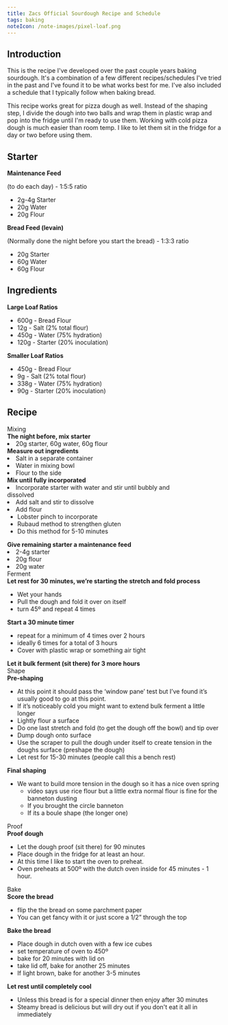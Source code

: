 ```yaml
---
title: Zacs Official Sourdough Recipe and Schedule
tags: baking
noteIcon: /note-images/pixel-loaf.png
---
```

## Introduction

This is the recipe I've developed over the past couple years baking sourdough. It's a combination of a few different recipes/schedules I've tried in the past and I've found it to be what works best for me. I've also included a schedule that I typically follow when baking bread.

This recipe works great for pizza dough as well. Instead of the shaping step, I divide the dough into two balls and wrap them in plastic wrap and pop into the fridge until I'm ready to use them. Working with cold pizza dough is much easier than room temp. I like to let them sit in the fridge for a day or two before using them.

## Starter

<div class="flex flex-wrap sm:flex-nowrap gap-4">
  <div class="sm:w-1/2">
    <strong class="dark:text-color-text-dark">Maintenance Feed</strong> 
    <p>(to do each day) - 1:5:5 ratio</p>
    <ul class=" list-none">
      <li>2g-4g Starter</li>
      <li>20g Water</li>
      <li>20g Flour</li>
    </ul>
  </div>

  <div class="sm:w-1/2">
    <strong class="dark:text-color-text-dark">Bread Feed (levain)</strong>
    <p>(Normally done the night before you start the bread) - 1:3:3 ratio</p>
    <ul class=" list-none">
      <li>20g Starter</li>
      <li>60g Water</li>
      <li>60g Flour</li>
    </ul>
  </div>
</div>
	
## Ingredients

<div class="flex flex-wrap sm:flex-nowrap gap-4">
  <div class="sm:w-1/2">
    <strong class="dark:text-color-text-dark">Large Loaf Ratios</strong>
    <ul>
      <li>600g - Bread Flour </li>
      <li>12g  - Salt (2% total flour)</li>
      <li>450g - Water (75% hydration)</li>
      <li>120g - Starter (20% inoculation)</li>
    </ul>
  </div>

  <div class="sm:w-1/2">
    <strong class="dark:text-color-text-dark">Smaller Loaf Ratios</strong>
    <ul>
      <li>450g - Bread Flour</li>
      <li>9g   - Salt (2% total flour)</li>
      <li>338g - Water (75% hydration)</li>
      <li>90g  - Starter (20% inoculation)</li>
    </ul>
  </div>
</div>

## Recipe

<div class="flex gap-4 relative">
  <span id="mixing" class="not-prose my-0 absolute -left-24 top-4 bg-card-background rounded py-2 px-4  z-40 mb-16 select-none -rotate-90 w-fit h-fit  border-b-2 border-b-primary font-medium dark:bg-card-background-dark dark:text-color-text-dark dark:border-b-primary-dark">Mixing</span>
  <div class="">
   <strong class="dark:text-color-text-dark">The night before, mix starter</strong>
    <li class=" list-disc py-0">20g starter, 60g water, 60g flour</li>
   <strong class="dark:text-color-text-dark">Measure out ingredients</strong>
    <li class=" list-disc py-0">Salt in a separate container</li>
    <li class=" list-disc py-0">Water in mixing bowl</li>
    <li class=" list-disc py-0">Flour to the side</li>
   <strong class="dark:text-color-text-dark">Mix until fully incorporated</strong>
    <li class=" list-disc py-0">Incorporate starter with water and stir until bubbly and </li>dissolved
    <li class=" list-disc py-0">Add salt and stir to dissolve</li>
    <li class=" list-disc py-0">Add flour
      <ul class="mt-0">
        <li class=" list-disc py-0">Lobster pinch to incorporate</li>
        <li class=" list-disc py-0">Rubaud method to strengthen gluten</li>
        <li class=" list-disc py-0">Do this method for 5-10 minutes</li>
      </ul>
    </li>
   <strong class="dark:text-color-text-dark">Give remaining starter a maintenance feed</strong>
    <li class=" list-disc py-0">2-4g starter</li>
    <li class=" list-disc py-0">20g flour</li>
    <li class=" list-disc py-0">20g water</li>
  </div>
</div>
<div class="flex gap-4 relative mt-12">
  <span id="bulk-ferment" class="not-prose absolute -left-24 top-8 bg-card-background rounded py-2 px-4 mb-16 select-none -rotate-90 w-fit h-fit  border-b-2 border-b-primary text-lg dark:bg-card-background-dark dark:text-color-text-dark dark:border-b-primary-dark">Ferment</span>
  <div>
    <strong class="dark:text-color-text-dark">Let rest for 30 minutes, we’re starting the stretch and fold process</strong>
      <ul>
        <li class=" list-disc py-0">Wet your hands</li>
        <li class=" list-disc py-0">Pull the dough and fold it over on itself</li>
        <li class=" list-disc py-0">turn 45º and repeat 4 times</li>
      </ul>
    <strong class="dark:text-color-text-dark">Start a 30 minute timer</strong>
      <ul>
        <li class=" list-disc py-0">repeat for a minimum of 4 times over 2 hours</li>
        <li class=" list-disc py-0">ideally 6 times for a total of 3 hours</li>
        <li class=" list-disc py-0">Cover with plastic wrap or something air tight</li>
      </ul>
    <strong class="dark:text-color-text-dark">Let it bulk ferment (sit there) for 3 more hours</strong>
  </div>
</div>
<div class="flex gap-4 relative ">
  <span id="shape" class="not-prose absolute -left-24 top-16 bg-card-background rounded py-2 px-4 mb-16 select-none -rotate-90 w-fit h-fit  border-b-2 border-b-primary text-lg dark:bg-card-background-dark dark:text-color-text-dark dark:border-b-primary-dark">Shape</span>
  <div class="mt-12">
    <strong class="dark:text-color-text-dark">Pre-shaping</strong>
      <ul>
        <li class=" list-disc py-0">At this point it should pass the ‘window pane’ test but I’ve found it’s usually good to go at this point.</li>
        <li class=" list-disc py-0">If it’s noticeably cold you might want to extend bulk ferment a little longer</li>
        <li class=" list-disc py-0">Lightly flour a surface</li>
        <li class=" list-disc py-0">Do one last stretch and fold (to get the dough off the bowl) and tip over</li>
        <li class=" list-disc py-0">Dump dough onto surface</li>
        <li class=" list-disc py-0">Use the scraper to pull the dough under itself to create tension in the doughs surface (preshape the dough)</li>
        <li class=" list-disc py-0">Let rest for 15-30 minutes (people call this a bench rest)</li>
      </ul>
  <strong class="dark:text-color-text-dark">Final shaping</strong>
    <ul>
      <li class=" list-disc py-0">We want to build more tension in the dough so it has a nice oven spring
          <ul>
            <li class=" list-disc py-0">video says use rice flour but a little extra normal flour is fine for the banneton dusting</li>
            <li class=" list-disc py-0">If you brought the circle banneton</li>
            <li class=" list-disc py-0">If its a boule shape (the longer one)</li>
          </ul>
      </li>
    </ul>
  </div>
</div>


<div class="flex gap-4 relative">
  <span id="proof" class="not-prose absolute -left-24 top-4 bg-card-background rounded py-2 px-4 mb-16 select-none -rotate-90 w-fit h-fit  border-b-2 border-b-primary text-lg dark:bg-card-background-dark dark:text-color-text-dark dark:border-b-primary-dark">Proof</span>
  <div class="">
    <strong class="dark:text-color-text-dark">Proof dough</strong>
    <ul>
      <li class=" list-disc py-0">Let the dough proof (sit there) for 90 minutes</li>
      <li class=" list-disc py-0">Place dough in the fridge for at least an hour. </li>
      <li class=" list-disc py-0">At this time I like to start the oven to preheat.</li>
      <li class=" list-disc py-0">Oven preheats at 500º with the dutch oven inside for 45 minutes - 1 hour. </li>
    </ul>
  </div>
</div>


<div class="flex gap-4 relative">
  <span id="bake" class="not-prose absolute -left-24 top-4 bg-card-background rounded py-2 px-4 mb-16 select-none -rotate-90 w-fit h-fit  border-b-2 border-b-primary text-lg dark:bg-card-background-dark dark:text-color-text-dark dark:border-b-primary-dark">Bake</span>
  <div class="">
    <strong class="dark:text-color-text-dark">Score the bread</strong>
      <ul>
        <li class=" list-disc py-0">flip the the bread on some parchment paper</li>
        <li class=" list-disc py-0">You can get fancy with it or just score a 1/2” through the top</li>
      </ul>
    <strong class="dark:text-color-text-dark">Bake the bread</strong>
      <ul>
        <li class=" list-disc py-0">Place dough in dutch oven with a few ice cubes</li>
        <li class=" list-disc py-0">set temperature of oven to 450º</li>
        <li class=" list-disc py-0">bake for 20 minutes with lid on</li>
        <li class=" list-disc py-0">take lid off, bake for another 25 minutes</li>
        <li class=" list-disc py-0">If light brown, bake for another 3-5 minutes</li>
      </ul>
    <strong class="dark:text-color-text-dark">Let rest until completely cool</strong>
      <ul>
        <li class=" list-disc py-0">Unless this bread is for a special dinner then enjoy after 30 minutes</li>
        <li class=" list-disc py-0">Steamy bread is delicious but will dry out if you don't eat it all in immediately</li>
      </ul>
  </div>
</div>
